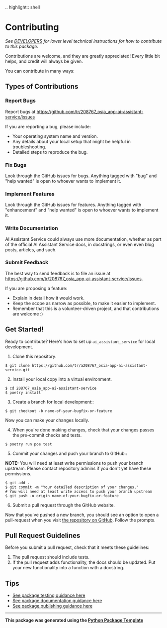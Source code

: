 .. highlight:: shell

<!-- Oftentimes open source projects place a CONTRIBUTING file in the root directory. It explains how a participant should do things like format code, test fixes, and submit patches -->

# Contributing

*See [DEVELOPERS](DEVELOPERS.md) for lower level technical instructions for how to contribute to this package.*

Contributions are welcome, and they are greatly appreciated! Every
little bit helps, and credit will always be given.

You can contribute in many ways:

## Types of Contributions

### Report Bugs

Report bugs at https://github.com/tr/208767_osia_app-ai-assistant-service/issues

If you are reporting a bug, please include:

-   Your operating system name and version.
-   Any details about your local setup that might be helpful in
    troubleshooting.
-   Detailed steps to reproduce the bug.

### Fix Bugs

Look through the GitHub issues for bugs. Anything tagged with "bug" and
"help wanted" is open to whoever wants to implement it.

### Implement Features

Look through the GitHub issues for features. Anything tagged with
"enhancement" and "help wanted" is open to whoever wants to implement
it.

### Write Documentation

AI Assistant Service could always use more documentation,
whether as part of the official AI Assistant Service docs,
in docstrings, or even even blog posts, articles, and such.

### Submit Feedback

The best way to send feedback is to file an issue at https://github.com/tr/208767_osia_app-ai-assistant-service/issues.

If you are proposing a feature:

-   Explain in detail how it would work.
-   Keep the scope as narrow as possible, to make it easier to
    implement.
-   Remember that this is a volunteer-driven project, and that
    contributions are welcome :)

## Get Started!

Ready to contribute? Here's how to set up
`ai_assistant_service` for local development.

1.  Clone this repository:

```
$ git clone https://github.com/tr/a208767_osia-app-ai-assistant-service.git
```

2.  Install your local copy into a virtual environment.

```
$ cd 208767_osia_app-ai-assistant-service
$ poetry install
```

3.  Create a branch for local development::

```
$ git checkout -b name-of-your-bugfix-or-feature
```

Now you can make your changes locally.

4.  When you're done making changes, check that your changes passes the pre-commit checks and tests.

```
$ poetry run poe test
```

5.  Commit your changes and push your branch to GitHub::

**NOTE:** You will need at least write permissions to push your branch upstream. Please contact repository admins if you don't yet have these permissions.

```
$ git add .
$ git commit -m "Your detailed description of your changes."
# You will need at least write access to push your branch upstream
$ git push -u origin name-of-your-bugfix-or-feature
```

6.  Submit a pull request through the GitHub website.

Now that you've pushed a new branch, you should see an option to open a pull-request when you visit [the repository on GitHub](https://github.com/tr/a208767_osia-app-ai-assistant-service). Follow the prompts.

## Pull Request Guidelines

Before you submit a pull request, check that it meets these guidelines:

1.  The pull request should include tests.
2.  If the pull request adds functionality, the docs should be updated.
    Put your new functionality into a function with a docstring.

## Tips

- [See package testing guidance here](https://python.labs.thomsonreuters.com/testing/run-tests/)
- [See package documentation guidance here](https://python.labs.thomsonreuters.com/documentation/build-package-docs/)
- [See package publishing guidance here](https://python.labs.thomsonreuters.com/publishing/build-your-package/)

---

**This package was generated using the [Python Package Template](https://python.labs.thomsonreuters.com/)**
